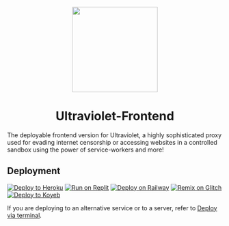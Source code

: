 <p align="center"><img src="https://raw.githubusercontent.com/titaniumnetwork-dev/Ultraviolet-Static/main/public/uv.png" height="200"></p>

<h1 align="center">Ultraviolet-Frontend</h1>

The deployable frontend version for Ultraviolet, a highly sophisticated proxy used for evading internet censorship or accessing websites in a controlled sandbox using the power of service-workers and more!

## Deployment

[![Deploy to Heroku](https://binbashbanana.github.io/deploy-buttons/buttons/remade/heroku.svg)](https://github.com/Thesecondalthowcool/Ultraviolet-Frontend/)
[![Run on Replit](https://binbashbanana.github.io/deploy-buttons/buttons/remade/replit.svg)](https://github.com/Thesecondalthowcool/Ultraviolet-Frontend/)
[![Deploy on Railway](https://binbashbanana.github.io/deploy-buttons/buttons/remade/railway.svg)](https://github.com/Thesecondalthowcool/Ultraviolet-Frontend/)
[![Remix on Glitch](https://binbashbanana.github.io/deploy-buttons/buttons/remade/glitch.svg)](https://github.com/Thesecondalthowcool/Ultraviolet-Frontend/)
[![Deploy to Koyeb](https://binbashbanana.github.io/deploy-buttons/buttons/remade/koyeb.svg)](https://github.com/Thesecondalthowcool/Ultraviolet-Frontend/)

If you are deploying to an alternative service or to a server, refer to [Deploy via terminal](https://github.com/titaniumnetwork-dev/Ultraviolet-Frontend/wiki/Deploy-via-terminal).
